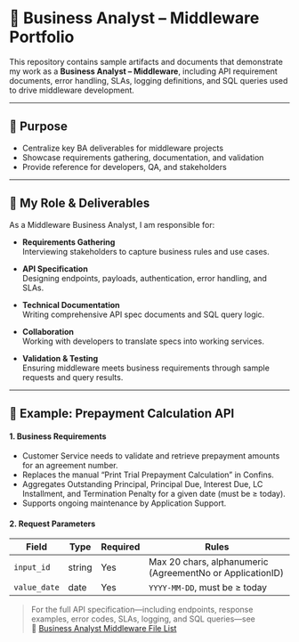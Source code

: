# 📄 Business Analyst – Middleware Portfolio

This repository contains sample artifacts and documents that demonstrate my work as a **Business Analyst – Middleware**, including API requirement documents, error handling, SLAs, logging definitions, and SQL queries used to drive middleware development.

---

## 🎯 Purpose

- Centralize key BA deliverables for middleware projects  
- Showcase requirements gathering, documentation, and validation  
- Provide reference for developers, QA, and stakeholders  

---

## 💼 My Role & Deliverables

As a Middleware Business Analyst, I am responsible for:

- **Requirements Gathering**  
  Interviewing stakeholders to capture business rules and use cases.  

- **API Specification**  
  Designing endpoints, payloads, authentication, error handling, and SLAs.  

- **Technical Documentation**  
  Writing comprehensive API spec documents and SQL query logic.  

- **Collaboration**  
  Working with developers to translate specs into working services.  

- **Validation & Testing**  
  Ensuring middleware meets business requirements through sample requests and query results.

---

## 📑 Example: Prepayment Calculation API

#### 1. Business Requirements
- Customer Service needs to validate and retrieve prepayment amounts for an agreement number.  
- Replaces the manual “Print Trial Prepayment Calculation” in Confins.  
- Aggregates Outstanding Principal, Principal Due, Interest Due, LC Installment, and Termination Penalty for a given date (must be ≥ today).  
- Supports ongoing maintenance by Application Support.

#### 2. Request Parameters

| Field        | Type    | Required | Rules                                        |
| ------------ | ------- | -------- | -------------------------------------------- |
| `input_id`   | string  | Yes      | Max 20 chars, alphanumeric (AgreementNo or ApplicationID) |
| `value_date` | date    | Yes      | `YYYY-MM-DD`, must be ≥ today                |

> For the full API specification—including endpoints, response examples, error codes, SLAs, logging, and SQL queries—see  
> 🔗 [Business Analyst Middleware File List](https://github.com/anugrahrio/Business-Analyst-Middleware-File-List)
